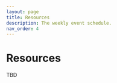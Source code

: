```yaml
---
layout: page
title: Resources
description: The weekly event schedule.
nav_order: 4
---
```


# Resources

TBD
